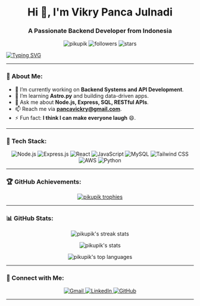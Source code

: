 <h1 align="center">Hi 👋, I'm Vikry Panca Julnadi</h1>
<h3 align="center">A Passionate Backend Developer from Indonesia</h3>

<p align="center">
  <img src="https://komarev.com/ghpvc/?username=pikupik&label=Profile%20views&color=0e75b6&style=flat-square" alt="pikupik" /> 
  <img src="https://img.shields.io/github/followers/pikupik?color=blue&label=Followers&logo=github&style=flat-square" alt="followers" />
  <img src="https://img.shields.io/github/stars/pikupik?color=yellow&label=Stars&logo=github&style=flat-square" alt="stars" />
</p>

[![Typing SVG](https://readme-typing-svg.demolab.com?font=Fira+Code&size=22&duration=3000&pause=1000&color=00FF00&center=true&vCenter=true&width=435&lines=Backend+Developer;Node.js+and+Express+Specialist;REST+API+Architect;Passionate+Learner)](https://git.io/typing-svg)

---

### 🌟 About Me:

- 🔭 I’m currently working on **Backend Systems and API Development**.
- 🌱 I’m learning **Astro.py** and building data-driven apps.
- 💬 Ask me about **Node.js, Express, SQL, RESTful APIs**.
- 📫 Reach me via **pancavickry@gmail.com**.
- ⚡ Fun fact: **I think I can make everyone laugh** 😄.

---

### 🚀 Tech Stack:
<p align="center">
  <img src="https://img.shields.io/badge/Node.js-339933?style=for-the-badge&logo=nodedotjs&logoColor=white" alt="Node.js" />
  <img src="https://img.shields.io/badge/Express.js-000000?style=for-the-badge&logo=express&logoColor=white" alt="Express.js" />
  <img src="https://img.shields.io/badge/React-61DAFB?style=for-the-badge&logo=react&logoColor=black" alt="React" />
  <img src="https://img.shields.io/badge/JavaScript-F7DF1E?style=for-the-badge&logo=javascript&logoColor=black" alt="JavaScript" />
  <img src="https://img.shields.io/badge/MySQL-4479A1?style=for-the-badge&logo=mysql&logoColor=white" alt="MySQL" />
  <img src="https://img.shields.io/badge/TailwindCSS-38B2AC?style=for-the-badge&logo=tailwind-css&logoColor=white" alt="Tailwind CSS" />
  <img src="https://img.shields.io/badge/AWS-FF9900?style=for-the-badge&logo=amazon-aws&logoColor=white" alt="AWS" />
  <img src="https://img.shields.io/badge/Python-3776AB?style=for-the-badge&logo=python&logoColor=white" alt="Python" />
</p>

---

### 🏆 GitHub Achievements:
<p align="center">
  <a href="https://github.com/ryo-ma/github-profile-trophy">
    <img src="https://github-profile-trophy.vercel.app/?username=pikupik&theme=onedark&column=6&no-frame=true&margin-w=15" alt="pikupik trophies" />
  </a>
</p>

---

### 📊 GitHub Stats:
<p align="center">
  <img align="center" src="https://github-readme-streak-stats.herokuapp.com/?user=pikupik&theme=radical&hide_border=true" alt="pikupik's streak stats" />
</p>

<p align="center">
  <img align="center" src="https://github-readme-stats.vercel.app/api?username=pikupik&show_icons=true&theme=radical&hide_border=true&count_private=true" alt="pikupik's stats" />
</p>

<p align="center">
  <img align="center" src="https://github-readme-stats.vercel.app/api/top-langs/?username=pikupik&layout=compact&theme=radical&hide_border=true" alt="pikupik's top languages" />
</p>

---

### 🔗 Connect with Me:
<p align="center">
  <a href="mailto:pancavickry@gmail.com">
    <img src="https://img.shields.io/badge/Gmail-D14836?style=for-the-badge&logo=gmail&logoColor=white" alt="Gmail" />
  </a>
  <a href="https://id.linkedin.com/in/vikry-panca-305b33293">
    <img src="https://img.shields.io/badge/LinkedIn-0077B5?style=for-the-badge&logo=linkedin&logoColor=white" alt="LinkedIn" />
  </a>
  <a href="https://github.com/pikupik">
    <img src="https://img.shields.io/badge/GitHub-181717?style=for-the-badge&logo=github&logoColor=white" alt="GitHub" />
  </a>
</p>

---
